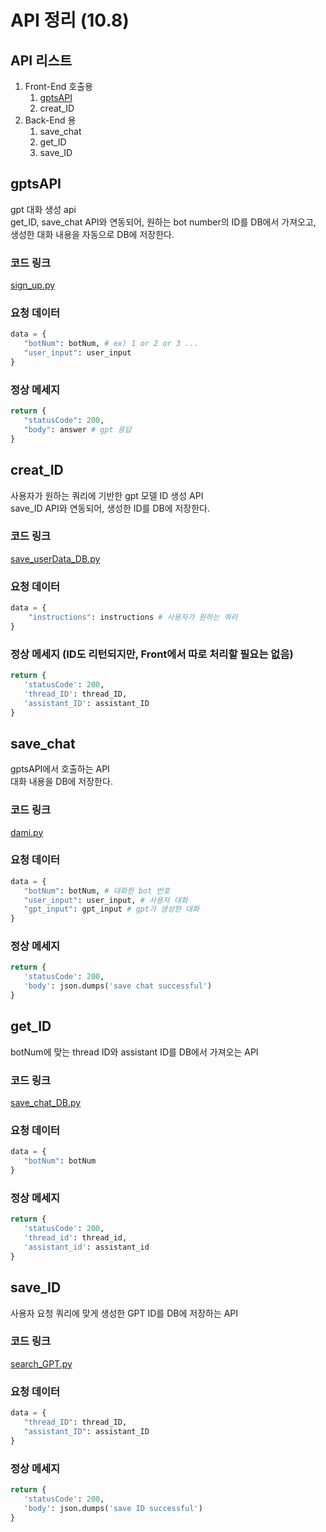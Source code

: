 # API 정리 (10.8)
## API 리스트
1. Front-End 호출용
   1. [gptsAPI](#gptsAPI)
   2. creat_ID
2. Back-End 용
   1. save_chat
   2. get_ID
   3. save_ID

## gptsAPI
gpt 대화 생성 api <br>
get_ID, save_chat API와 연동되어, 원하는 bot number의 ID를 DB에서 가져오고, 생성한 대화 내용을 자동으로 DB에 저장한다.
### 코드 링크
[sign_up.py](https://github.com/sjk0503/chatAPP/blob/main/aws/sign_up.py)
### 요청 데이터
```python
data = {
   "botNum": botNum, # ex) 1 or 2 or 3 ...
   "user_input": user_input
}
```
### 정상 메세지
```python
return {
   "statusCode": 200,
   "body": answer # gpt 응답
}
```

## creat_ID
사용자가 원하는 쿼리에 기반한 gpt 모델 ID 생성 API<br>
save_ID API와 연동되어, 생성한 ID를 DB에 저장한다.
### 코드 링크
[save_userData_DB.py](https://github.com/sjk0503/chatAPP/blob/main/aws/save_userData_DB.py)
### 요청 데이터
```python
data = {
    "instructions": instructions # 사용자가 원하는 쿼리
}
```
### 정상 메세지 (ID도 리턴되지만, Front에서 따로 처리할 필요는 없음)
```python
return {
   'statusCode': 200,
   'thread_ID': thread_ID,
   'assistant_ID': assistant_ID
}
```

## save_chat
gptsAPI에서 호출하는 API <br>
대화 내용을 DB에 저장한다.
### 코드 링크
[dami.py](https://github.com/sjk0503/chatAPP/blob/main/aws/dami.py)
### 요청 데이터
```python
data = {
   "botNum": botNum, # 대화한 bot 번호
   "user_input": user_input, # 사용자 대화
   "gpt_input": gpt_input # gpt가 생성한 대화
}
```
### 정상 메세지
```python
return {
   'statusCode': 200,
   'body': json.dumps('save chat successful')
}
```

## get_ID
botNum에 맞는 thread ID와 assistant ID를 DB에서 가져오는 API
### 코드 링크
[save_chat_DB.py](https://github.com/sjk0503/chatAPP/blob/main/aws/save_chat_DB.py)
### 요청 데이터
```python
data = {
   "botNum": botNum
}
```
### 정상 메세지
```python
return {
   'statusCode': 200,
   'thread_id': thread_id,
   'assistant_id': assistant_id
}
```

## save_ID
사용자 요청 쿼리에 맞게 생성한 GPT ID를 DB에 저장하는 API
### 코드 링크
[search_GPT.py](https://github.com/sjk0503/chatAPP/blob/main/aws/search_GPT.py)
### 요청 데이터
```python
data = {
   "thread_ID": thread_ID,
   "assistant_ID": assistant_ID
}
```
### 정상 메세지
```python
return {
   'statusCode': 200,
   'body': json.dumps('save ID successful')
}
```
